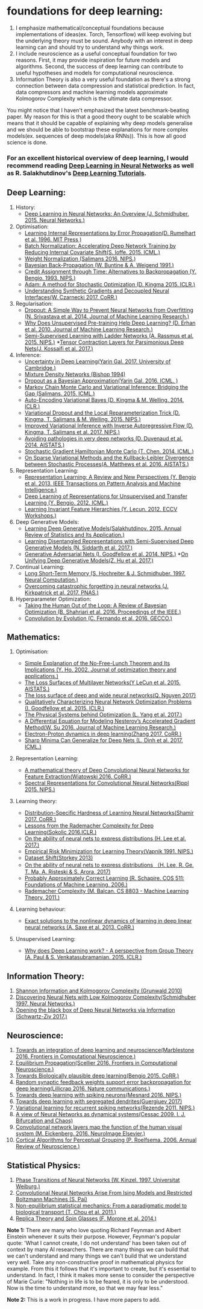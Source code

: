 # foundations for deep learning:
1. I emphasize mathematical/conceptual foundations because implementations of ideas(ex. Torch, Tensorflow)
   will keep evolving but the underlying theory must be sound. Anybody with an interest in deep learning 
   can and should try to understand why things work. 
2. I include neuroscience as a useful conceptual foundation for two reasons. First, it may provide inspiration
   for future models and algorithms. Second, the success of deep learning can contribute to useful hypotheses
   and models for computational neuroscience. 
3. Information Theory is also a very useful foundation as there's a strong connection between data compression
and statistical prediction. In fact, data compressors and machine learning models approximate Kolmogorov Complexity
which is the ultimate data compressor. 

You might notice that I haven't emphasized the latest benchmark-beating paper. My reason for this is that a good
theory ought to be scalable which means that it should be capable of explaining why deep models generalise and we
should be able to bootstrap these explanations for more complex models(ex. sequences of deep models(aka RNNs)).
This is how all good science is done. 

### For an excellent historical overview of deep learning, I would recommend reading [Deep Learning in Neural Networks](https://github.com/pauli-space/foundations_for_deep_learning/blob/master/deep_learning/history_of_deep_learning/deep_learning_in_neural_networks.pdf) as well as R. Salakhutdinov's [Deep Learning Tutorials](https://www.youtube.com/watch?v=-SY4-GkDM8g&t=4s). 

## Deep Learning:
1. History:
	* [Deep Learning in Neural Networks: An Overview (J. Schmidhuber. 2015. Neural Networks.)](https://github.com/pauli-space/foundations_for_deep_learning/blob/master/deep_learning/history_of_deep_learning/deep_learning_in_neural_networks.pdf)
2. Optimisation:
	* [Learning Internal Representations by Error Propagation(D. Rumelhart et al. 1996. MIT Press )](https://github.com/pauli-space/foundations_for_deep_learning/blob/master/deep_learning/optimisation/learning_internal_representations_by_error_propagation.pdf) 
	* [Batch Normalization: Accelerating Deep Network Training by Reducing Internal Covariate Shift(S. Ioffe. 2015. ICML.)](https://github.com/pauli-space/foundations_for_deep_learning/blob/master/deep_learning/optimisation/batch_normalization.pdf)
	* [Weight Normalization (Salimans 2016. NIPS.)](https://github.com/pauli-space/foundations_for_deep_learning/blob/master/deep_learning/optimisation/weight_normalization.pdf)
	* [Bayesian Back-Propagation (W. Buntine & A. Weigend 1991.)](https://github.com/pauli-space/foundations_for_deep_learning/blob/master/deep_learning/optimisation/bayesian_backpropagation.pdf)
	* [Credit Assignment through Time: Alternatives to Backpropagation (Y. Bengio. 1993. NIPS.)](https://github.com/pauli-space/foundations_for_deep_learning/blob/master/deep_learning/optimisation/alternatives_to_backprop.pdf)
	* [Adam: A method for Stochastic Optimization (D. Kingma 2015. ICLR.)](https://github.com/pauli-space/foundations_for_deep_learning/blob/master/deep_learning/optimisation/adam_optimizer.pdf)
	* [Understanding Synthetic Gradients and Decoupled Neural Interfaces(W. Czarnecki 2017. CoRR.)](https://github.com/pauli-space/foundations_for_deep_learning/blob/master/deep_learning/optimisation/synthetic_gradients.pdf)
3. Regularisation:
	* [Dropout: A Simple Way to Prevent Neural Networks from Overfitting (N. Srivastava et al. 2014. Journal of Machine Learning Research.)](https://github.com/pauli-space/foundations_for_deep_learning/blob/master/deep_learning/regularisation/Dropout_original_paper.pdf)
	* [Why Does Unsupervised Pre-training Help Deep Learning? (D. Erhan et al. 2010. Journal of Machine Learning Research.)](https://github.com/pauli-space/foundations_for_deep_learning/blob/master/deep_learning/regularisation/unsupervised_pretraining.pdf)
	* [Semi-Supervised Learning with Ladder Networks (A. Rassmus et al. 2015. NIPS.)](https://github.com/pauli-space/foundations_for_deep_learning/blob/master/deep_learning/regularisation/ladder_networks.pdf)
	*[Tensor Contraction Layers for Parsimonious Deep Nets(J. Kossaifi et al. 2017.)](https://github.com/pauli-space/foundations_for_deep_learning/blob/master/deep_learning/regularisation/tensor_contraction_layers.pdf)
4. Inference:
	* [Uncertainty in Deep Learning(Yarin Gal. 2017. University of Cambridge.)](https://github.com/pauli-space/foundations_for_deep_learning/blob/master/deep_learning/inference/uncertainty_in_deep_learning.pdf)
	* [Mixture Density Networks (Bishop 1994)](https://github.com/pauli-space/foundations_for_deep_learning/blob/master/deep_learning/inference/mixture_density_networks.pdf)
	* [Dropout as a Bayesian Approximation(Yarin Gal. 2016. ICML. )](https://github.com/pauli-space/foundations_for_deep_learning/blob/master/deep_learning/inference/dropout_bayesian_approximation.pdf)
	* [Markov Chain Monte Carlo and Variational Inference: Bridging the Gap (Salimans. 2015. ICML.)](https://github.com/pauli-space/foundations_for_deep_learning/blob/master/deep_learning/inference/MCMC_and_VI.pdf)
	* [Auto-Encoding Variational Bayes (D. Kingma & M. Welling. 2014. ICLR.)](https://github.com/pauli-space/foundations_for_deep_learning/blob/master/deep_learning/inference/auto_encoding_variational_bayes.pdf)
	* [Variational Dropout and the Local Reparameterization Trick (D. Kingma, T. Salimans & M. Welling. 2015. NIPS.)](https://github.com/pauli-space/foundations_for_deep_learning/blob/master/deep_learning/inference/variational_dropout.pdf)
	* [Improved Variational Inference with Inverse Autoregressive Flow (D. Kingma, T. Salimans et al. 2017. NIPS.)](https://github.com/pauli-space/foundations_for_deep_learning/blob/master/deep_learning/inference/improved_VI_inverse_autoregressive_flows.pdf)
	* [Avoiding pathologies in very deep networks (D. Duvenaud et al. 2014. AISTATS.)](https://github.com/pauli-space/foundations_for_deep_learning/blob/master/deep_learning/inference/avoiding_pathologies_in_very_deep_networks.pdf)
	* [Stochastic Gradient Hamiltonian Monte Carlo (T. Chen. 2014. ICML.)](https://github.com/pauli-space/foundations_for_deep_learning/blob/master/deep_learning/inference/stochastic_gradient_HMC.pdf)
	* [On Sparse Variational Methods and the Kullback-Leibler Divergence between Stochastic Processes(A. Matthews et al. 2016. AISTATS.)](https://github.com/pauli-space/foundations_for_deep_learning/blob/master/deep_learning/inference/sparse_variational_methods_KL_divergence.pdf)
5. Representation Learning:
	* [Representation Learning: A Review and New Perspectives (Y. Bengio et al. 2013. IEEE Transactions on Pattern Analysis and Machine Intelligence.)](https://github.com/pauli-space/foundations_for_deep_learning/blob/master/deep_learning/representation_learning/representation_learning_review.pdf)
	* [Deep Learning of Representations for Unsupervised and Transfer Learning (Y. Bengio. 2012. ICML.)](https://github.com/pauli-space/foundations_for_deep_learning/blob/master/deep_learning/representation_learning/Deep%20Learning_of_Representations_for_Unsupervised_and_Transfer_Learning.pdf)
	* [Learning Invariant Feature Hierarchies (Y. Lecun. 2012. ECCV Workshops.)](https://github.com/pauli-space/foundations_for_deep_learning/blob/master/deep_learning/representation_learning/learning_invariant_feature_hierarchies.pdf)
5. Deep Generative Models:
	* [Learning Deep Generative Models(Salakhutdinov. 2015. Annual Review of Statistics and Its Application.)](https://github.com/pauli-space/foundations_for_deep_learning/blob/master/deep_learning/deep_generative_models/deep_generative_models.pdf)
	* [Learning Disentangled Representations with Semi-Supervised Deep Generative Models (N. Siddarth et al. 2017.)](https://github.com/pauli-space/foundations_for_deep_learning/blob/master/deep_learning/deep_generative_models/learning_disentangled_representations.pdf)
	* [Generative Adversarial Nets (I. Goodfellow et al. 2014. NIPS.)](https://github.com/pauli-space/foundations_for_deep_learning/blob/master/deep_learning/deep_generative_models/generative_adversarial_networks.pdf)
	*[On Unifying Deep Generative Models(Z. Hu et al. 2017.)](https://github.com/pauli-space/foundations_for_deep_learning/blob/master/deep_learning/deep_generative_models/unifying_deep_generative_models.pdf)
6. Continual Learning:
	* [Long Short-Term Memory (S. Hochreiter & J. Schmidhuber. 1997. Neural Computation.)](https://github.com/pauli-space/foundations_for_deep_learning/blob/master/deep_learning/continual_learning/long_short_term_memory.pdf)
	* [Overcoming catastrophic forgetting in neural networks (J. Kirkpatrick et al. 2017. PNAS.)](https://github.com/pauli-space/foundations_for_deep_learning/blob/master/deep_learning/continual_learning/overcoming_catastrophic_forgetting.pdf)
7. Hyperparameter Optimization:
	* [Taking the Human Out of the Loop: A Review of Bayesian Optimization (B. Shahriari et al. 2016. Proceedings of the IEEE.)](https://github.com/pauli-space/foundations_for_deep_learning/blob/master/deep_learning/hyperparameter_optimization/taking_humans_out_of_the_loop.pdf)
	* [Convolution by Evolution (C. Fernando et al. 2016. GECCO.)](https://github.com/pauli-space/foundations_for_deep_learning/blob/master/deep_learning/hyperparameter_optimization/convolution_by_evolution.pdf)

## Mathematics:
1. Optimisation:
	* [Simple Explanation of the No-Free-Lunch Theorem and Its Implications (Y. Ho. 2002. Journal of optimization theory and applications.)](https://github.com/pauli-space/foundations_for_deep_learning/blob/master/mathematics/optimisation/No_Free_Lunch.pdf)
	* [The Loss Surfaces of Multilayer Networks(Y LeCun et al. 2015. AISTATS.)](https://github.com/pauli-space/foundations_for_deep_learning/blob/master/mathematics/optimisation/loss_surfaces_of_multilayer_networks.pdf)
	* [The loss surface of deep and wide neural networks(Q. Nguyen 2017)](https://github.com/pauli-space/foundations_for_deep_learning/blob/master/mathematics/optimisation/loss_surfaces_of_deep_neural_networks.pdf)
	* [Qualitatively Characterizing Neural Network Optimization Problems (I. Goodfellow et al. 2015. ICLR.)](https://github.com/pauli-space/foundations_for_deep_learning/blob/master/mathematics/optimisation/qualitatively_characterizing_loss_surfaces.pdf)
	* [The Physical Systems behind Optimization (L. Yang et al. 2017.)](https://github.com/pauli-space/foundations_for_deep_learning/blob/master/mathematics/optimisation/physical_systems_behind_optimization.pdf)
	* [A Differential Equation for Modeling Nesterov’s Accelerated Gradient Method(W. Su 2016. Journal of Machine Learning Research.)](https://github.com/pauli-space/foundations_for_deep_learning/blob/master/mathematics/optimisation/nesterov_differential_equation.pdf)
	* [Electron-Proton dynamics in deep learning(Zhang 2017. CoRR.)](https://github.com/pauli-space/foundations_for_deep_learning/blob/master/mathematics/optimisation/electron_proton_dynamics.pdf)
	* [Sharp Minima Can Generalize for Deep Nets (L. Dinh et al. 2017. ICML.)](https://github.com/pauli-space/foundations_for_deep_learning/blob/master/mathematics/optimisation/sharp_minima_can_generalize.pdf)

2. Representation Learning:
	* [A mathematical theory of Deep Convolutional Neural Networks for Feature Extraction(Wiatowski 2016. CoRR.)]()
	* [Spectral Representations for Convolutional Neural Networks(Rippl 2015. NIPS.)](https://github.com/pauli-space/foundations_for_deep_learning/blob/master/mathematics/representation_learning/spectral_representations_CNN.pdf)

3. Learning theory:
	* [Distribution-Specific Hardness of Learning Neural Networks(Shamir 2017. CoRR.)](https://github.com/pauli-space/foundations_for_deep_learning/blob/master/mathematics/learning_theory/distribution_specific_hardness_of_learning.pdf)
	* [Lessons from the Rademacher Complexity for Deep Learning(Sokolic 2016.ICLR.)](https://github.com/pauli-space/foundations_for_deep_learning/blob/master/mathematics/learning_theory/rademacher_complexity_for_deep_networks.pdf)
	* [On the ability of neural nets to express distributions (H. Lee et al. 2017.)](https://github.com/pauli-space/foundations_for_deep_learning/blob/master/mathematics/learning_theory/the_ability_of_neural_nets_to_express_distributions.pdf)
	* [Empirical Risk Minimization for Learning Theory(Vapnik 1991. NIPS.)](https://github.com/pauli-space/foundations_for_deep_learning/blob/master/mathematics/learning_theory/empirical_risk_minimization.pdf)
	* [Dataset Shift(Storkey 2013)](https://github.com/pauli-space/foundations_for_deep_learning/blob/master/mathematics/learning_theory/dataset_shift.pdf)
	* [On the ability of neural nets to express distributions （H. Lee, R. Ge, T. Ma, A. Risteski & S. Arora, 2017)](https://github.com/pauli-space/foundations_for_deep_learning/blob/master/mathematics/learning_theory/the_ability_of_neural_nets_to_express_distributions.pdf)
	* [Probably Approximately Correct Learning (R. Schapire. COS 511: Foundations of Machine Learning. 2006.)](https://github.com/pauli-space/foundations_for_deep_learning/blob/master/mathematics/learning_theory/pac_learning.pdf)
	* [Rademacher Complexity (M. Balcan. CS 8803 - Machine Learning Theory. 2011.)](https://github.com/pauli-space/foundations_for_deep_learning/blob/master/mathematics/learning_theory/rademacher_complexity.pdf)

4. Learning behaviour:
	* [Exact solutions to the nonlinear dynamics of learning in deep linear neural networks (A. Saxe et al. 2013. CoRR.)](https://github.com/pauli-space/foundations_for_deep_learning/blob/master/mathematics/learning_behaviour/linear_NN_learning_dynamics.pdf)

5. Unsupervised Learning:
	* [Why does Deep Learning work? - A perspective from Group Theory (A. Paul & S. Venkatasubramanian. 2015. ICLR.)](https://github.com/pauli-space/foundations_for_deep_learning/blob/master/mathematics/unsupervised_learning/group_theory_perspective.pdf)


## Information Theory:
1. [Shannon Information and Kolmogorov Complexity (Grunwald 2010)](https://github.com/pauli-space/foundations_for_deep_learning/blob/master/information_theory/shannon_information_kolmogorov_complexity.pdf)
2. [Discovering Neural Nets with Low Kolmogorov Complexity(Schmidhuber 1997. Neural Networks.)](https://github.com/pauli-space/foundations_for_deep_learning/blob/master/information_theory/discovering_nets_with_low_complexity.pdf)
3. [Opening the black box of Deep Neural Networks via Information (Schwartz-Ziv 2017.)](https://github.com/pauli-space/foundations_for_deep_learning/blob/master/information_theory/dnn_black_box_information.pdf)                                   

## Neuroscience:
1. [Towards an integration of deep learning and neuroscience(Marblestone 2016. Frontiers in Computational Neuroscience.)](https://github.com/pauli-space/foundations_for_deep_learning/blob/master/neuroscience/deep_learning_and_neuroscience.pdf)
2. [Equilibrium Propagation(Scellier 2016. Frontiers in Computational Neuroscience.)](https://github.com/pauli-space/foundations_for_deep_learning/blob/master/neuroscience/equilibrium_propagation.pdf)
3. [Towards Biologically plausible deep learning(Bengio 2015. CoRR.)](https://github.com/pauli-space/foundations_for_deep_learning/blob/master/neuroscience/biologically_plausible_deeplearning.pdf)
4. [Random synaptic feedback weights support error backpropagation for deep learning(Lillicrap 2016. Nature communications.)](https://github.com/pauli-space/foundations_for_deep_learning/blob/master/neuroscience/random_synaptic_feedback_backprop.pdf)
5. [Towards deep learning with spiking neurons(Mesnard 2016. NIPS.)](https://github.com/pauli-space/foundations_for_deep_learning/blob/master/neuroscience/deep_learning_spiking_neurons.pdf)
6. [Towards deep learning with segregated dendrites(Guergiuev 2017)](https://github.com/pauli-space/foundations_for_deep_learning/blob/master/neuroscience/deep_learning_segregated_dendrites.pdf)
7. [Variational learning for recurrent spiking networks(Rezende 2011. NIPS.)](https://github.com/pauli-space/foundations_for_deep_learning/blob/master/neuroscience/variational_learning_for_recurrent_spiking_networks.pdf)
8. [A view of Neural Networks as dynamical systems(Cessac 2009. I. J. Bifurcation and Chaos)](https://github.com/pauli-space/foundations_for_deep_learning/blob/master/neuroscience/neural_nets_as_dynamical_systems.pdf)
9. [Convolutional network layers map the function of the human visual system (M. Eickenberg. 2016. NeuroImage Elsevier.)](https://github.com/pauli-space/foundations_for_deep_learning/blob/master/neuroscience/Convolutional_network_layers_map_the_function_of_the_human_visual_system.pdf)
10. [Cortical Algorithms for Perceptual Grouping (P. Roelfsema. 2006. Annual Review of Neuroscience.)](https://github.com/pauli-space/foundations_for_deep_learning/blob/master/neuroscience/cortical_algorithms_for_perceptual_grouping.pdf)

## Statistical Physics:
1. [Phase Transitions of Neural Networks (W. Kinzel. 1997. Universitat Weiburg.)](https://github.com/pauli-space/foundations_for_deep_learning/blob/master/statistical_physics/phase_transitions_neural_networks.pdf)
2. [Convolutional Neural Networks Arise From Ising Models and Restricted Boltzmann Machines (S. Pai)](https://github.com/pauli-space/foundations_for_deep_learning/blob/master/statistical_physics/ising_models.pdf)
3. [Non-equilibrium statistical mechanics: From a paradigmatic model to biological transport (T. Chou et al. 2011.)](https://github.com/pauli-space/foundations_for_deep_learning/blob/master/statistical_physics/non_equilibrium_physics.pdf)
4. [Replica Theory and Spin Glasses (F. Morone et al. 2014.)](https://github.com/pauli-space/foundations_for_deep_learning/blob/master/statistical_physics/replica_theory_spin_glasses.pdf)

**Note 1:** There are many who love quoting Richard Feynman and Albert Einstein whenever it suits their purpose. However, Feynman's popular quote: 
'What I cannot create, I do not understand' has been taken out of context by many AI researchers. There are many things we can build
that we can't understand and many things we can't build that we understand very well. Take any non-constructive proof in mathematical physics
for example. From this it follows that it's important to create, but it's essential to understand. In fact, I think it makes more sense to 
consider the perspective of Marie Curie: "Nothing in life is to be feared, it is only to be understood. Now is the time to understand more, 
so that we may fear less." 

**Note 2:** This is a work in progress. I have more papers to add. 

